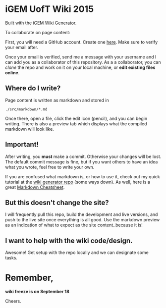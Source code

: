 # iGEM UofT Wiki 2015

Built with the [iGEM Wiki Generator](https://github.com/igemuoftATG/generator-igemwiki).

To collaborate on page content:

First, you will need a GitHub account. Create one
[here](https://github.com/join). Make sure to verify your email after.

Once your email is verified, send me a message with your username and I can
add you as a collaborator of this repository. As a a collaborator, you can
*clone* the repo and work on it on your local machine, or **edit existing
files online**.

## Where do I write?

Page content is written as markdown and stored in

```
./src/markdown/*.md
```

Once there, open a file, click the edit icon (pencil), and you can begin writing.
There is also a preview tab which displays what the compiled markdown will look
like.

## Important!

After writing, you **must** make a commit. Otherwise your changes will be lost.
The default commit message is fine, but if you want others to have an idea
what you wrote, feel free to write your own.

If you are confused what markdown is, or how to use it, check out my quick
tutorial at the [wiki generator repo](https://github.com/igemuoftATG/generator-igemwiki) (some ways down).
As well, here is a great [Markdown Cheatsheet](https://github.com/adam-p/markdown-here/wiki/Markdown-Cheatsheet).


## But this doesn't change the site?

I will frequently pull this repo, build the development and live versions,
and push to the live site once everything is all good. Use the markdown
preview as an indication of what to expect as the site content..because it is!


## I want to help with the wiki code/design.

Awesome! Get setup with the repo locally and we can designate some tasks.

# Remember,

**wiki freeze is on September 18**

Cheers.
